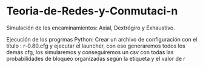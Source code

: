 # Teoria-de-Redes-y-Conmutaci-n

Simulación de los encaminamientos: Axial, Dextrógiro y Exhaustivo.

Ejecución de los progrmas Python:
Crear un archivo de configuración con el titulo : 
r-0.80.cfg y ejecutar el launcher, con eso generaremos todos los demás cfg, los simularemos y conseguiremos un csv con todas las probabilidades de bloqueo organizadas según la etiqueta y el valor de r
